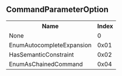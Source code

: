 ## CommandParameterOption

<table><tr><th>Name</th><th>Index</th><tr><td>None</td><td>0</td></tr><tr><td>EnumAutocompleteExpansion</td><td>0x01</td></tr><tr><td>HasSemanticConstraint</td><td>0x02</td></tr><tr><td>EnumAsChainedCommand</td><td>0x04</td></tr></table>
